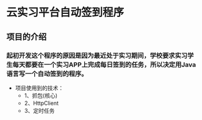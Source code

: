 # 云实习平台自动签到程序

## 项目的介绍
### 起初开发这个程序的原因是因为最近处于实习期间，学校要求实习学生每天都要在一个实习APP上完成每日签到的任务，所以决定用Java语言写一个自动签到的程序。
  * 项目使用到的技术：
     * 1、抓包(核心)
     * 2、HttpClient
     * 3、定时任务
